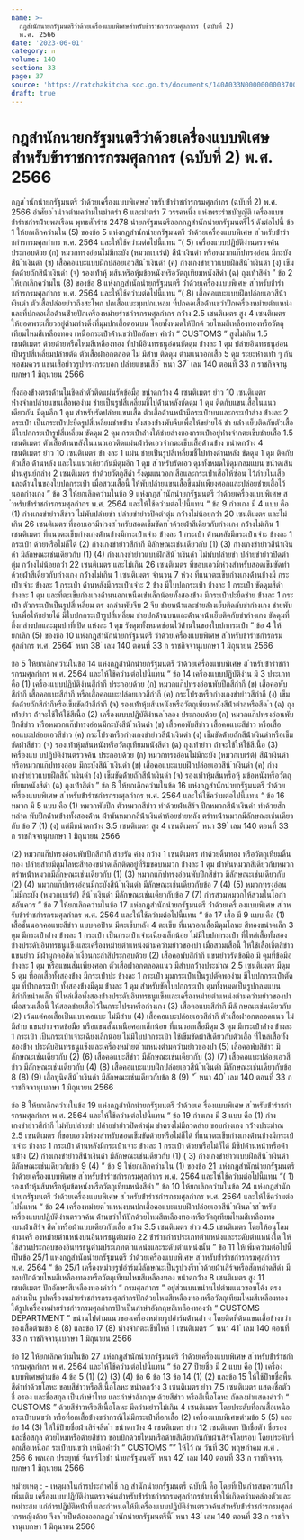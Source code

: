 ```yaml
---
name: >-
  กฎสำนักนายกรัฐมนตรีว่าด้วยเครื่องแบบพิเศษสำหรับข้าราชการกรมศุลกากร (ฉบับที่ 2)
  พ.ศ. 2566
date: '2023-06-01'
category: ก
volume: 140
section: 33
page: 37
source: 'https://ratchakitcha.soc.go.th/documents/140A033N0000000003700.pdf'
draft: true
---
```


# กฎสำนักนายกรัฐมนตรีว่าด้วยเครื่องแบบพิเศษสำหรับข้าราชการกรมศุลกากร (ฉบับที่ 2) พ.ศ. 2566

กฎส ํานักนํายกรัฐมนตรี ว่ําด้วยเครื่องแบบพิเศษส ําหรับข้ํารําชกํารกรมศุลกํากร (ฉบับที่ 2) พ.ศ. 2566 อําศัยอ ํานําจตํามควํามในมําตรํา 6 และมําตรํา 7 วรรคหนึ่ง แห่งพระรําชบัญญัติ เครื่องแบบข้ํารําชกํารฝ่ํายพลเรือน พุทธศักรําช 2478 นํายกรัฐมนตรีออกกฎสํานักนํายกรัฐมนตรีไว้ ดังต่อไปนี้ ข้อ 1 ให้ยกเลิกควํามใน (5) ของข้อ 5 แห่งกฎสํานักนํายกรัฐมนตรี ว่ําด้วยเครื่องแบบพิเศษ ส ําหรับข้ํารําชกํารกรมศุลกํากร พ.ศ. 2564 และให้ใช้ควํามต่อไปนี้แทน “( 5) เครื่องแบบปฏิบัติงํานตรวจค้น ประกอบด้วย (ก) หมวกทรงอ่อนไม่มีกะบัง (หมวกเบเร่ต์) สีน้ําเงินดํา หรือหมวกแก๊ปทรงอ่อน มีกะบังสีน้ ําเงินดํา (ข) เสื้อคอแบะแบบฝึกปล่อยเอวสีน้ ําเงินดํา (ค) กํางเกงขํายําวแบบฝึกสีน้ ําเงินดํา (ง) เข็มขัดด้ํายถักสีน้ําเงินดํา (จ) รองเท้ําหุ้ มส้นหรือหุ้มข้อหนังหรือวัตถุเทียมหนังสีดํา (ฉ) ถุงเท้ําสีดํา ” ข้อ 2 ให้ยกเลิกควํามใน (8) ของข้อ 8 แห่งกฎสํานักนํายกรัฐมนตรี ว่ําด้วยเครื่องแบบพิเศษ ส ําหรับข้ํารําชกํารกรมศุลกํากร พ.ศ. 2564 และให้ใช้ควํามต่อไปนี้แทน “( 8) เสื้อคอแบะแบบฝึกปล่อยเอวสีน้ําเงินดํา ตัวเสื้อปล่อยยําวถึงสะโพก ปกเสื้อแบะมุมปกแหลม ที่ปกคอเสื้อด้ํานขวําปักเครื่องหมํายตําแหน่ง และที่ปกคอเสื้อด้ํานซ้ํายปักเครื่องหมํายรําชกํารกรมศุลกํากร กว้ําง 2.5 เซนติเมตร สูง 4 เซนติเมตร ให้ยอดพระเกี้ยวอยู่ตํามทํางดิ่งที่มุมปกเสื้อตอนบน โดยทั้งหมดให้ปักด้ วยไหมสีเหลืองทองหรือวัตถุเทียมไหมสีเหลืองทอง เหนือกระเป๋ําด้ํานขวําปักอักษร คําว่ํา “ CUSTOMS ” สูงไม่เกิน 1.5 เซนติเมตร ด้วยด้ํายหรือไหมสีเหลืองทอง ที่บ่ํามีอินทรธนูอ่อนขัดดุม ข้ํางละ 1 ดุม ปลํายอินทรธนูอ่อนเป็นรูปสี่เหลี่ยมปลํายตัด ตัวเสื้อผ่ําอกตลอด ไม่ มีสําบ ติดดุม ตํามแนวอกเสื้อ 5 ดุม ระยะห่ํางเท่ํา ๆ กันพอสมควร แขนเสื้อยําวรูปทรงกระบอก ปลํายแขนเสื้อ ้ หนา 37 ่ เลม 140 ตอนที่ 33 ก ราชกิจจานุเบกษา 1 มิถุนายน 2566

ทั้งสองข้ํางตรงด้ํานในชิดลําตัวติดแผ่นรัดข้อมือ ขนําดกว้ําง 4 เซนติเมตร ยําว 10 เซนติเมตร ห่ํางจํากปลํายแขนเสื้อพองําม ชํายเป็นรูปสี่เหลี่ยมชี้ไปด้ํานหลังขัดดุม 1 ดุม ติดกับแขนเสื้อในแนวเดียวกัน มีดุมอีก 1 ดุม สําหรับรัดปลํายแขนเสื้อ ตัวเสื้อด้ํานหน้ํามีกระเป๋ําบนและกระเป๋ําล่ําง ข้ํางละ 2 กระเป๋ํา เป็นกระเป๋ําปะยืดรูปสี่เหลี่ยมชํายข้ําง ทั้งสองข้ํางพับจีบเพื่อให้ขยํายได้ ชํา ยล่ํางเย็บติดกับตัวเสื้อ มีใบปกกระเป๋ํารูปสี่เหลี่ยม ขัดดุม 2 ดุม กระเป๋ําล่ํางให้ชํายล่ํางของกระเป๋ําอยู่ห่ํางจํากตะเข็บชํายเสื้อ 1.5 เซนติเมตร ตัวเสื้อด้ํานหลังในแนวเอวติดแผ่นผ้ํารัดเอวจํากตะเข็บเสื้อด้ํานข้ําง ขนําดกว้ําง 4 เซนติเมตร ยําว 10 เซนติเมตร ข้ํา งละ 1 แผ่น ชํายเป็นรูปสี่เหลี่ยมชี้ไปทํางด้ํานหลัง ขัดดุม 1 ดุม ติดกับตัวเสื้อ ด้ํานหลัง และในแนวเดียวกันมีดุมอีก 1 ดุม ส ําหรับรัดเอว ดุมทั้งหมดใช้ดุมกลมแบน ขนําดเส้นผ่ํานศูนย์กลําง 2 เซนติเมตร ทําด้วยวัตถุสีดํา รังดุมแนวอกเสื้อและกระเป๋ําเสื้อให้ซ่อน ไว้ภํายในเสื้อ และด้ํานในของใบปกกระเป๋ํา เมื่อสวมเสื้อนี้ ให้พับปลํายแขนเสื้อขึ้นมําเพียงศอกและปล่อยชํายเสื้อไว้ นอกกํางเกง ” ข้อ 3 ให้ยกเลิกควํามในข้อ 9 แห่งกฎส ํานักนํายกรัฐมนตรี ว่ําด้วยเครื่องแบบพิเศษ ส ําหรับข้ํารําชกํารกรมศุลกํากร พ.ศ. 2564 และให้ใช้ควํามต่อไปนี้แทน “ ข้อ 9 กํางเกง มี 4 แบบ คือ (1) กํางเกงขํายําวสีขําว ไม่พับปลํายขํา ปลํายขํายําวปิดตําตุ่ม กว้ํางไม่น้อยกว่ํา 20 เซนติเมตร และไม่เกิน 26 เซนติเมตร ที่ขอบเอวมีห่วงส ําหรับสอดเข็มขัดท ําด้วยผ้ําสีเดียวกับกํางเกง กว้ํางไม่เกิน 1 เซนติเมตร ที่แนวตะเข็บกํางเกงด้ํานข้ํางมีกระเป๋ําเจําะ ข้ํางละ 1 กระเป๋ํา ด้ํานหลังมีกระเป๋ําเจําะ ข้ํางละ 1 กระเป๋ํา ด้วยหรือไม่ก็ได้ (2) กํางเกงขํายําวสีกํากี มีลักษณะเช่นเดียวกับ (1) (3) กํางเกงขํายําวสีน้ําเงินดํา มีลักษณะเช่นเดียวกับ (1) (4) กํางเกงขํายําวแบบฝึกสีน้ ําเงินดํา ไม่พับปลํายขํา ปลํายขํายําวปิดตําตุ่ม กว้ํางไม่น้อยกว่ํา 22 เซนติเมตร และไม่เกิน 26 เซนติเมตร ที่ขอบเอวมีห่วงสําหรับสอดเข็มขัดทําด้วยผ้ําสีเดียวกับกํางเกง กว้ํางไม่เกิน 1 เซนติเมตร จํานวน 7 ห่วง ที่แนวตะเข็บกํางเกงด้ํานข้ํางมี กระเป๋ําเจําะ ข้ํางละ 1 กระเป๋ํา ด้ํานหลังมีกระเป๋ําเจําะ 2 ข้ําง มีใบปกกระเป๋ํา ข้ํางละ 1 กระเป๋ํา ขัดดุมสีดํา ข้ํางละ 1 ดุม และที่ตะเข็บกํางเกงด้ํานนอกเหนือเข่ําเล็กน้อยทั้งสองข้ําง มีกระเป๋ําปะยืดชําย ข้ํางละ 1 กระเป๋ํา ตัวกระเป๋ําเป็นรูปสี่เหลี่ยม ตร งกลํางพับจีบ 2 จีบ ชํายหน้ําและชํายล่ํางเย็บติดกับขํากํางเกง ชํายพับจีบเพื่อให้ขยํายได้ มีใบปกกระเป๋ํารูปสี่เหลี่ยม ชํายปกด้ํานบนและด้ํานหน้ําเย็บติดกับขํากํางเกง ขัดดุมที่กึ่งกลํางปกและมุมปกที่เปิด แห่งละ 1 ดุม รังดุมทั้งหมดซ่อนไว้ด้ํานในของใบปกกระเป๋ํา ” ข้อ 4 ให้ยกเลิก (5) ของข้อ 10 แห่งกฎสํานักนํายกรัฐมนตรี ว่ําด้วยเครื่องแบบพิเศษ ส ําหรับข้ํารําชกํารกรมศุลกํากร พ.ศ. 2564 ้ หนา 38 ่ เลม 140 ตอนที่ 33 ก ราชกิจจานุเบกษา 1 มิถุนายน 2566

ข้อ 5 ให้ยกเลิกควํามในข้อ 14 แห่งกฎสํานักนํายกรัฐมนตรี ว่ําด้วยเครื่องแบบพิเศษ ส ําหรับข้ํารําชกํารกรมศุลกํากร พ.ศ. 2564 และให้ใช้ควํามต่อไปนี้แทน “ ข้อ 14 เครื่องแบบปฏิบัติงําน มี 3 ประเภท คือ (1) เครื่องแบบปฏิบัติงํานสีกํากี ประกอบด้วย (ก) หมวกแก๊ปทรงอ่อนพับปีกสีกํากี (ข) เสื้อคอพับสีกํากี เสื้อคอแบะสีกํากี หรือเสื้อคอแบะปล่อยเอวสีกํากี (ค) กระโปรงหรือกํางเกงขํายําวสีกํากี (ง) เข็มขัดด้ํายถักสีกํากีหรือเข็มขัดผ้ําสีกํากี (จ) รองเท้ําหุ้มส้นหนังหรือวัตถุเทียมหนังสีน้ําตําลหรือสีด ํา (ฉ) ถุงเท้ํายําว ถ้ําจะใช้ให้ใช้สีเนื้อ (2) เครื่องแบบปฏิบัติงํานล ําลอง ประกอบด้วย (ก) หมวกแก๊ปทรงอ่อนพับปีกสีขําว หรือหมวกแก๊ปทรงอ่อนมีกะบังสีน้ ําเงินดํา (ข) เสื้อคอพับสีขําว เสื้อคอแบะสีขําว หรือเสื้อคอแบะปล่อยเอวสีขําว (ค) กระโปรงหรือกํางเกงขํายําวสีน้ําเงินดํา (ง) เข็มขัดด้ํายถักสีน้ําเงินดําหรือเข็มขัดผ้ําสีขําว (จ) รองเท้ําหุ้มส้นหนังหรือวัตถุเทียมหนังสีดํา (ฉ) ถุงเท้ํายําว ถ้ําจะใช้ให้ใช้สีเนื้อ (3) เครื่องแบ บปฏิบัติงํานตรวจค้น ประกอบด้วย (ก) หมวกทรงอ่อนไม่มีกะบัง (หมวกเบเร่ต์) สีน้ําเงินดํา หรือหมวกแก๊ปทรงอ่อน มีกะบังสีน้ ําเงินดํา (ข) เสื้อคอแบะแบบฝึกปล่อยเอวสีน้ ําเงินดํา (ค) กํางเกงขํายําวแบบฝึกสีน้ ําเงินดํา (ง) เข็มขัดด้ํายถักสีน้ําเงินดํา (จ) รองเท้ําหุ้มส้นหรือหุ้ มข้อหนังหรือวัตถุเทียมหนังสีดํา (ฉ) ถุงเท้ําสีดํา ” ข้อ 6 ให้ยกเลิกควํามในข้อ 16 แห่งกฎสํานักนํายกรัฐมนตรี ว่ําด้วยเครื่องแบบพิเศษ ส ําหรับข้ํารําชกํารกรมศุลกํากร พ.ศ. 2564 และให้ใช้ควํามต่อไปนี้แทน “ ข้อ 16 หมวก มี 5 แบบ คือ (1) หมวกพับปีก ตัวหมวกสีขําว ทําด้วยผ้ําเสิร์จ ปีกหมวกสีน้ําเงินดํา ทําด้วยสักหลําด พับปีกด้ํานข้ํางทั้งสองด้ําน ผ้ําพันหมวกสีน้ําเงินดําห้อยชํายหลัง ตรําหน้ําหมวกมีลักษณะเช่นเดียวกับ ข้อ 7 (1) (ง) แต่มีขนําดกว้ําง 3.5 เซนติเมตร สูง 4 เซนติเมตร ้ หนา 39 ่ เลม 140 ตอนที่ 33 ก ราชกิจจานุเบกษา 1 มิถุนายน 2566

(2) หมวกแก๊ปทรงอ่อนพับปีกสีกํากี สํายรัด คําง กว้ําง 1 เซนติเมตร ทําด้วยดิ้นทอง หรือวัตถุเทียมดิ้นทอง ปลํายสํายมีดุมโลหะสีทองขนําดเล็กติดอยู่ที่ริมขอบหมวก ข้ํางละ 1 ดุม ผ้ําพันหมวกสีเดียวกับหมวก ตรําหน้ําหมวกมีลักษณะเช่นเดียวกับ (1) (3) หมวกแก๊ปทรงอ่อนพับปีกสีขําว มีลักษณะเช่นเดียวกับ (2) (4) หมวกแก๊ปทรงอ่อนมีกะบังสีน้ ําเงินดํา มีลักษณะเช่นเดียวกับข้อ 7 (4) (5) หมวกทรงอ่อนไม่มีกะบัง (หมวกเบเร่ต์) สีน้ ําเงินดํา มีลักษณะเช่นเดียวกับข้อ 7 (7) กํารสวมหมวกให้สวมในโอกําสอันควร ” ข้อ 7 ให้ยกเลิกควํามในข้อ 17 แห่งกฎสํานักนํายกรัฐมนตรี ว่ําด้วยเครื่ องแบบพิเศษ ส ําหรับข้ํารําชกํารกรมศุลกํากร พ.ศ. 2564 และให้ใช้ควํามต่อไปนี้แทน “ ข้อ 17 เสื้อ มี 9 แบบ คือ (1) เสื้อชั้นนอกคอแบะสีขําว แบบคอป้ําน มีตะเข็บหลัง 4 ตะเข็บ ที่แนวอกเสื้อมีดุมโลหะ สีทองขนําดเล็ก 3 ดุม มีกระเป๋ําล่ําง ข้ํางละ 1 กระเป๋ํา เป็นกระเป๋ําเจําะเฉียงเล็กน้อย ไม่มีใบปกกระเป๋ํา ที่ไหล่เสื้อทั้งสองข้ํางประดับอินทรธนูแข็งและเครื่องหมํายตําแหน่งตํามควํามยําวของบ่ํา เมื่อสวมเสื้อนี้ ให้ใช้เสื้อเชิ้ตสีขําว แขนยําว มีผ้ําผูกคอสีด ําเงื่อนกะลําสีประกอบด้วย (2) เสื้อคอพับสีกํากี แขนยําวรัดข้อมือ มี ดุมที่ข้อมือ ข้ํางละ 1 ดุม หรือแขนสั้นเพียงศอก ตัวเสื้อผ่ําอกตลอดแนว มีสําบกว้ํางประมําณ 2.5 เซนติเมตร มีดุม 5 ดุม ที่อกเสื้อทั้งสองข้ําง มีกระเป๋ําปะ ข้ํางละ 1 กระเป๋ํา มุมกระเป๋ําเป็นรูปตัดพองําม มีใบปกกระเป๋ําตัดมุม ที่ปํากกระเป๋ํา ทั้งสองข้ํางมีดุม ข้ํางละ 1 ดุม สําหรับขัดใบปกกระเป๋ํา ดุมทั้งหมดเป็นรูปกลมแบนสีกํากีขนําดเล็ก ที่ไหล่เสื้อทั้งสองข้ํางประดับอินทรธนูแข็งและเครื่องหมํายตําแหน่งตํามควํามยําวของบ่ํา เมื่อสวมเสื้อนี้ ให้สอดชํายเสื้อไว้ในกระโปรงหรือกํางเกง (3) เสื้อคอแบะสีกํากี มีลั กษณะเช่นเดียวกับ (2) เว้นแต่คอเสื้อเป็นแบบคอแบะ ไม่มีสําบ (4) เสื้อคอแบะปล่อยเอวสีกํากี ตัวเสื้อผ่ําอกตลอดแนว ไม่มีสําบ แขนยําวจรดข้อมือ หรือแขนสั้นเหนือศอกเล็กน้อย ที่แนวอกเสื้อมีดุม 3 ดุม มีกระเป๋ําล่ําง ข้ํางละ 1 กระเป๋ํา เป็นกระเป๋ําเจําะเฉียงเล็กน้อย ไม่มีใบปกกระเป๋ํา ใช้เข็มขัดผ้ําสีเดียวกับตัวเสื้อ ที่ไหล่เสื้อทั้งสองข้ําง ประดับอินทรธนูแข็งและเครื่องหมํายต ําแหน่งตํามควํามยําวของบ่ํา (5) เสื้อคอพับสีขําว มีลักษณะเช่นเดียวกับ (2) (6) เสื้อคอแบะสีขําว มีลักษณะเช่นเดียวกับ (3) (7) เสื้อคอแบะปล่อยเอวสีขําว มีลักษณะเช่นเดียวกับ (4) (8) เสื้อคอแบะแบบฝึกปล่อยเอวสีน้ ําเงินดํา มีลักษณะเช่นเดียวกับข้อ 8 (8) (9) เสื้อทูนิคสีน้ ําเงินดํา มีลักษณะเช่นเดียวกับข้อ 8 (9) ” ้ หนา 40 ่ เลม 140 ตอนที่ 33 ก ราชกิจจานุเบกษา 1 มิถุนายน 2566

ข้อ 8 ให้ยกเลิกควํามในข้อ 19 แห่งกฎสํานักนํายกรัฐมนตรี ว่ําด้วยเค รื่องแบบพิเศษ ส ําหรับข้ํารําชกํารกรมศุลกํากร พ.ศ. 2564 และให้ใช้ควํามต่อไปนี้แทน “ ข้อ 19 กํางเกง มี 3 แบบ คือ (1) กํางเกงขํายําวสีกํากี ไม่พับปลํายขํา ปลํายขํายําวปิดตําตุ่ม ขําตรงไม่มีลวดลําย ขอบกํางเกง กว้ํางประมําณ 2.5 เซนติเมตร ที่ขอบเอวมีห่วงสําหรับสอดเข็มขัดด้วยหรือไม่ก็ได้ ที่แนวตะเข็บกํางเกงด้ํานข้ํางมีกระเป๋ําเจําะ ข้ํางละ 1 กระเป๋ํา ด้ํานหลังมีกระเป๋ําเจําะ ข้ํางละ 1 กระเป๋ํา ด้วยหรือไม่ก็ได้ มีซิปด้ํานหน้ําหรือด้ํานข้ําง (2) กํางเกงขํายําวสีน้ําเงินดํา มีลักษณะเช่นเดียวกับ (1) ( 3) กํางเกงขํายําวแบบฝึกสีน้ ําเงินดํา มีลักษณะเช่นเดียวกับข้อ 9 (4) ” ข้อ 9 ให้ยกเลิกควํามใน (1) ของข้อ 21 แห่งกฎสํานักนํายกรัฐมนตรี ว่ําด้วยเครื่องแบบพิเศษ ส ําหรับข้ํารําชกํารกรมศุลกํากร พ.ศ. 2564 และให้ใช้ควํามต่อไปนี้แทน “( 1) รองเท้ําหุ้มส้นหรือหุ้มข้อหนังหรือวัตถุเทียมหนังสีดํา ” ข้อ 10 ให้ยกเลิกควํามในข้อ 24 แห่งกฎสํานักนํายกรัฐมนตรี ว่ําด้วยเครื่องแบบพิเศษ ส ําหรับข้ํารําชกํารกรมศุลกํากร พ.ศ. 2564 และให้ใช้ควํามต่อไปนี้แทน “ ข้อ 24 เครื่องหมํายต ําแหน่งบนปกเสื้อคอแบะแบบฝึกปล่อยเอวสีน้ ําเงินด ําส ําหรับ เครื่องแบบปฏิบัติงํานตรวจค้น ด้ํานขวําให้ปักด้วยไหมสีเหลืองทองหรือวัตถุเทียมไหมสีเหลืองทองบนผ้ําเสิร์จ สีด ําหรือผ้ําแบบเดียวกับเสื้อ กว้ําง 3.5 เซนติเมตร ยําว 4.5 เซนติเมตร โดยให้อนุโลม ตํามเครื่ องหมํายตําแหน่งบนอินทรธนูตํามข้อ 22 ข้ํารําชกํารประเภทตําแหน่งและระดับตําแหน่งใด ให้ใช้ส่วนประกอบของอินทรธนูตํามประเภทต ําแหน่งและระดับตําแหน่งนั้น ” ข้อ 11 ให้เพิ่มควํามต่อไปนี้เป็นข้อ 25/1 แห่งกฎสํานักนํายกรัฐมนตรี ว่ําด้วยเครื่องแบบพิเศษ ส ําหรับข้ํารําชกํารกรมศุลกํากร พ.ศ. 2564 “ ข้อ 25/1 เครื่องหมํายรูปอําร์มมีลักษณะเป็นรูปวงรีท ําด้วยผ้ําเสิร์จหรือสักหลําดสีดํา มีขอบปักด้วยไหมสีเหลืองทองหรือวัตถุเทียมไหมสีเหลืองทอง ขนําดกว้ําง 8 เซนติเมตร สูง 11 เซนติเมตร ปักอักษรสีเหลืองทองคําว่ํา “ กรมศุลกํากร ” อยู่ส่วนบนขนํานไปตํามแนวขอบโค้ง ตรงกลํางเป็น รูปเครื่องหมํายรําชกํารกรมศุลกํากรปักด้วยไหมสีเหลืองทองหรือวัตถุเทียมไหมสีเหลืองทอง ใต้รูปเครื่องหมํายรําชกํารกรมศุลกํากรปักเป็นภําษําอังกฤษสีเหลืองทองว่ํา “ CUSTOMS DEPARTMENT ” ขนํานไปตํามแนวของเครื่องหมํายรูปอําร์มด้ํานล่ํา ง โดยติดที่ต้นแขนเสื้อข้ํางขวําของเสื้อตํามข้อ 8 (8) และข้อ 17 (8) ห่ํางจํากตะเข็บไหล่ 1 เซนติเมตร ” ้ หนา 41 ่ เลม 140 ตอนที่ 33 ก ราชกิจจานุเบกษา 1 มิถุนายน 2566

ข้อ 12 ให้ยกเลิกควํามในข้อ 27 แห่งกฎสํานักนํายกรัฐมนตรี ว่ําด้วยเครื่องแบบพิเศษ ส ําหรับข้ํารําชกํารกรมศุลกํากร พ.ศ. 2564 และให้ใช้ควํามต่อไปนี้แทน “ ข้อ 27 ป้ํายชื่อ มี 2 แบบ คือ (1) เครื่องแบบพิเศษตํามข้อ 4 ข้อ 5 (1) (2) (3) (4) ข้อ 6 ข้อ 13 ข้อ 14 (1) (2) และข้อ 15 ให้ใช้ป้ํายชื่อพื้นสีดําทําด้วยโลหะ ขอบสีขําวหรือสีเนื้อโลหะ ขนําดกว้ําง 3 เซนติเมตร ยําว 7.5 เซนติเมตร แสดงชื่อตัว ชื่ อรอง และชื่อสกุล เป็นภําษําไทย และภําษําอังกฤษ ด้วยสีขําว หรือสีเนื้อโลหะ ถัดลงมําแสดงคําว่ํา “ CUSTOMS ” ด้วยสีขําวหรือสีเนื้อโลหะ มีควํามยําวไม่เกิน 4 เซนติเมตร โดยประดับที่อกเสื้อเหนือกระเป๋ําบนขวํา หรือที่อกเสื้อข้ํางขวํากรณีไม่มีกระเป๋ําที่อกเสื้อ (2) เครื่องแบบพิเศษตํามข้อ 5 (5) และข้อ 14 (3) ให้ใช้ป้ํายชื่อผ้ําเสิร์จสีด ํา ขนําดกว้ําง 4 เซนติเมตร ยําว 12 เซนติเมตร ปักชื่อตัว ชื่อรอง และชื่อสกุล ด้วยไหมหรือด้ํายสีขําว ขอบปักด้วยไหมหรือด้ํายสีเดียวกันกับผ้ําเสิร์จโดยรอบ โดยประดับที่อกเสื้อเหนือก ระเป๋ําบนขวํา เหนือคําว่ํา “ CUSTOMS ”” ให้ไว้ ณ วันที่ 30 พฤษภําคม พ.ศ . 256 6 พลเอก ประยุทธ์ จันทร์โอชํา นํายกรัฐมนตรี ้ หนา 42 ่ เลม 140 ตอนที่ 33 ก ราชกิจจานุเบกษา 1 มิถุนายน 2566

หมํายเหตุ : - เหตุผลในกํารประกําศใช้ กฎ สํานักนํายกรัฐมนตรี ฉบับนี้ คือ โดยที่เป็นกํารสมควรแก้ไขเพิ่มเติม เครื่องแบบปฏิบัติงํานตรวจค้นสําหรับข้ํารําชกํารกรมศุลกํากรชํายเพื่อให้เกิดควํามคล่องตัวและเหมําะสม แก่กํารปฏิบัติหน้ําที่ และกําหนดให้มีเครื่องแบบปฏิบัติงํานตรวจค้นสําหรับข้ํารําชกํารกรมศุลกํากรหญิงด้วย จึงจ ําเป็นต้องออกกฎส ํานักนํายกรัฐมนตรีนี้ ้ หนา 43 ่ เลม 140 ตอนที่ 33 ก ราชกิจจานุเบกษา 1 มิถุนายน 2566
